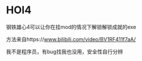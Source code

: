 # HOI4
钢铁雄心4可以让你在挂mod的情况下解锁解锁成就的exe

方法来自https://www.bilibili.com/video/BV1RF411f7aA/

我不是程序员，有bug找我也没用，安全性自行分辨
